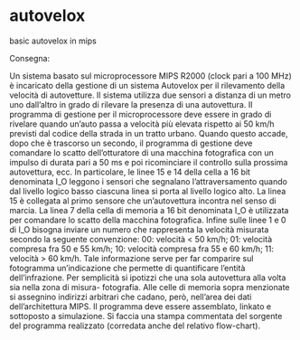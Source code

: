 # autovelox
basic autovelox in mips

Consegna:

Un sistema basato sul microprocessore MIPS R2000 (clock pari a 100 MHz) è incaricato della gestione di un sistema Autovelox per il rilevamento della velocità di autovetture.
Il sistema utilizza due sensori a distanza di un metro uno dall’altro in grado di rilevare la presenza di una autovettura.
Il programma di gestione per il microprocessore deve essere in grado di rivelare quando un’auto passa a velocità più elevata rispetto ai 50 km/h previsti dal codice della strada in un tratto urbano. Quando questo accade, dopo che è trascorso un secondo, il programma di gestione deve comandare lo scatto dell’otturatore di una macchina fotografica con un impulso di durata pari a 50 ms e poi ricominciare il controllo sulla prossima autovettura, ecc.
In particolare, le linee 15 e 14 della cella a 16 bit denominata I_O leggono i sensori che segnalano l’attraversamento quando dal livello logico basso ciascuna linea si porta al livello logico alto. La linea 15 è collegata al primo sensore che un’autovettura incontra nel senso di marcia.
La linea 7 della cella di memoria a 16 bit denominata I_O è utilizzata per comandare lo scatto della macchina fotografica.
Infine sulle linee 1 e 0 di I_O bisogna inviare un numero che rappresenta la velocità misurata secondo la seguente convenzione:
00: velocità < 50 km/h;
01: velocità compresa fra 50 e 55 km/h;
10: velocità compresa fra 55 e 60 km/h;
11: velocità > 60 km/h.
Tale informazione serve per far comparire sul fotogramma un’indicazione che permette di quantificare l’entità dell’infrazione.
Per semplicità si ipotizzi che una sola autovettura alla volta sia nella zona di misura- fotografia.
Alle celle di memoria sopra menzionate si assegnino indirizzi arbitrari che cadano, però, nell’area dei dati dell’architettura MIPS.
Il programma deve essere assemblato, linkato e sottoposto a simulazione. Si faccia una stampa commentata del sorgente del programma realizzato (corredata anche del relativo flow-chart).
